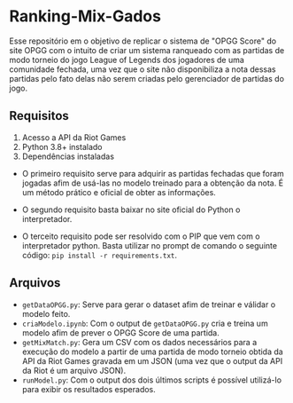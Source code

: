 # Ranking-Mix-Gados

Esse repositório em o objetivo de replicar o sistema de "OPGG Score" do site OPGG com o intuito de criar um sistema ranqueado com as partidas de modo torneio do jogo League of Legends dos jogadores de uma comunidade fechada, uma vez que o site não disponibiliza a nota dessas partidas pelo fato delas não serem criadas pelo gerenciador de partidas do jogo.

## Requisitos
1. Acesso a API da Riot Games
2. Python 3.8+ instalado
3. Dependências instaladas

* O primeiro requisito serve para adquirir as partidas fechadas que foram jogadas afim de usá-las no modelo treinado para a obtenção da nota. É um método prático e oficial de obter as informações.

* O segundo requisito basta baixar no site oficial do Python o interpretador.

* O terceito requisito pode ser resolvido com o PIP que vem com o interpretador python. Basta utilizar no prompt de comando o seguinte código: `pip install -r requirements.txt`.

## Arquivos
* `getDataOPGG.py`: Serve para gerar o dataset afim de treinar e válidar o modelo feito.
* `criaModelo.ipynb`: Com o output de `getDataOPGG.py` cria e treina um modelo afim de prever o OPGG Score de uma partida.
* `getMixMatch.py`: Gera um CSV com os dados necessários para a execução do modelo a partir de uma partida de modo torneio obtida da API da Riot Games gravada em um JSON (uma vez que o output da API da Riot é um arquivo JSON).
* `runModel.py`: Com o output dos dois últimos scripts é possível utilizá-lo para exibir os resultados esperados.
